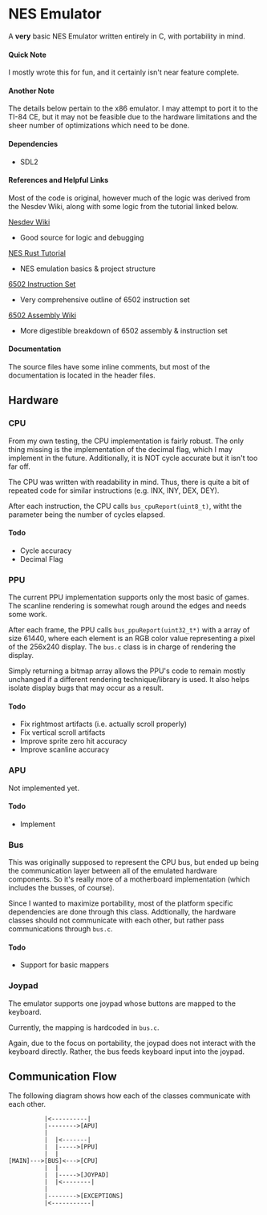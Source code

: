 # NES Emulator

A **very** basic NES Emulator written entirely in C, with portability in mind.

#### Quick Note

I mostly wrote this for fun, and it certainly isn't near feature complete.

#### Another Note

The details below pertain to the x86 emulator. I may attempt to port it to the TI-84 CE, but it may not be feasible due to the hardware limitations and the sheer number of optimizations which need to be done.

#### Dependencies
- SDL2

#### References and Helpful Links

Most of the code is original, however much of the logic was derived from the Nesdev Wiki, along with some logic from the tutorial linked below.

[Nesdev Wiki](https://www.nesdev.org/wiki/Nesdev_Wiki)
- Good source for logic and debugging

[NES Rust Tutorial](https://bugzmanov.github.io/nes_ebook/)
- NES emulation basics & project structure

[6502 Instruction Set](https://www.masswerk.at/6502/6502_instruction_set.html)
- Very comprehensive outline of 6502 instruction set

[6502 Assembly Wiki](https://en.wikibooks.org/wiki/6502_Assembly)
- More digestible breakdown of 6502 assembly & instruction set

#### Documentation

The source files have some inline comments, but most of the documentation is located in the header files.

## Hardware

### CPU

From my own testing, the CPU implementation is fairly robust. The only thing missing is the implementation of the decimal flag, which I may implement in the future. Additionally, it is NOT cycle accurate but it isn't too far off.

The CPU was written with readability in mind. Thus, there is quite a bit of repeated code for similar instructions (e.g. INX, INY, DEX, DEY).

After each instruction, the CPU calls `bus_cpuReport(uint8_t)`, witht the parameter being the number of cycles elapsed.

#### Todo
- Cycle accuracy
- Decimal Flag

### PPU

The current PPU implementation supports only the most basic of games. The scanline rendering is somewhat rough around the edges and needs some work.

After each frame, the PPU calls `bus_ppuReport(uint32_t*)` with a array of size 61440, where each element is an RGB color value representing a pixel of the 256x240 display. The `bus.c` class is in charge of rendering the display.

Simply returning a bitmap array allows the PPU's code to remain mostly unchanged if a different rendering technique/library is used. It also helps isolate display bugs that may occur as a result.

#### Todo
- Fix rightmost artifacts (i.e. actually scroll properly)
- Fix vertical scroll artifacts
- Improve sprite zero hit accuracy
- Improve scanline accuracy

### APU

Not implemented yet.

#### Todo
- Implement

### Bus

This was originally supposed to represent the CPU bus, but ended up being the communication layer between all of the emulated hardware components. So it's really more of a motherboard implementation (which includes the busses, of course).

Since I wanted to maximize portability, most of the platform specific dependencies are done through this class. Addtionally, the hardware classes should not communicate with each other, but rather pass communications through `bus.c`.

#### Todo
- Support for basic mappers

### Joypad

The emulator supports one joypad whose buttons are mapped to the keyboard.

Currently, the mapping is hardcoded in `bus.c`.

Again, due to the focus on portability, the joypad does not interact with the keyboard directly. Rather, the bus feeds keyboard input into the joypad.

## Communication Flow

The following diagram shows how each of the classes communicate with each other.


```
          |<----------|
          |-------->[APU]
          |
          |  |<-------|
          |  |----->[PPU]
          |  |     
[MAIN]--->[BUS]<--->[CPU]
          |  |   
          |  |----->[JOYPAD]
          |  |<--------|
          |
          |-------->[EXCEPTIONS]
          |<-----------|
```
